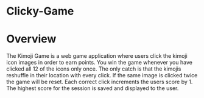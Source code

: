 # Clicky-Game

# Overview
The Kimoji Game is a web game application where users click the kimoji icon images in order to earn points. You win the game whenever you have clicked all 12 of the icons only once. The only catch is that the kimojis reshuffle in their location with every click. If the same image is clicked twice the game will be reset. Each correct click increments the users score by 1. The highest score for the session is saved and displayed to the user.
